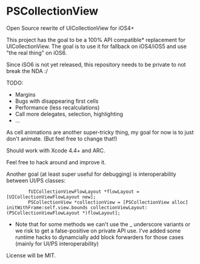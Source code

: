 PSCollectionView
================

Open Source rewrite of UICollectionView for iOS4+

This project has the goal to be a 100% API compatible* replacement for UICollectionView.
The goal is to use it for fallback on iOS4/iOS5 and use "the real thing" on iOS6.

Since iSO6 is not yet released, this repository needs to be private to not break the NDA :/

TODO:
- Margins
- Bugs with disappearing first cells
- Performance (less recalculations)
- Call more delegates, selection, highlighting
- ...

As cell animations are another super-tricky thing, my goal for now is to just don't animate.
(But feel free to change that!)


Should work with Xcode 4.4+ and ARC.

Feel free to hack around and improve it.


Another goal (at least super useful for debugging) is interoperability between UI/PS classes:

            fUICollectionViewFlowLayout *flowLayout = [UICollectionViewFlowLayout new];
            PSCollectionView *collectionView = [PSCollectionView alloc] initWithFrame:self.view.bounds collectionViewLayout:(PSCollectionViewFlowLayout *)flowLayout];


* Note that for some methods we can't use the _ underscore variants or we risk to get a false-positive on private API use. I've added  some runtime hacks to dynamcially add block forwarders for those cases (mainly for UI/PS interoperability)

License will be MIT.
